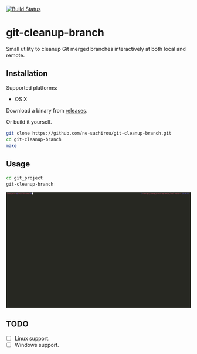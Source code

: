 [![Build Status](https://travis-ci.org/ne-sachirou/git-cleanup-branch.svg?branch=master)](https://travis-ci.org/ne-sachirou/git-cleanup-branch)

git-cleanup-branch
==
Small utility to cleanup Git merged branches interactively at both local and remote.

Installation
--
Supported platforms:

- OS X

Download a binary from [releases](releases).

Or build it yourself.

```sh
git clone https://github.com/ne-sachirou/git-cleanup-branch.git
cd git-cleanup-branch
make
```

Usage
--
```sh
cd git_project
git-cleanup-branch
```

![demo](demo.gif)

TODO
--
- [ ] Linux support.
- [ ] Windows support.
